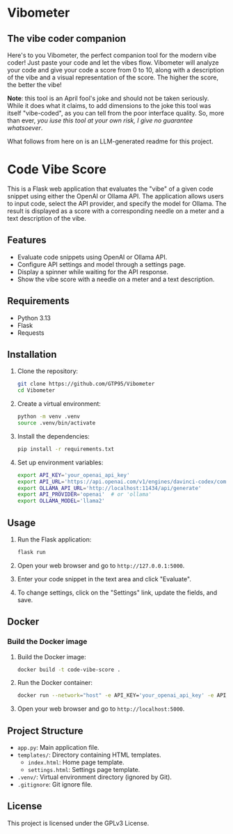 # Vibometer
## The vibe coder companion
Here's to you Vibometer, the perfect companion tool for the modern vibe coder! Just paste your code and let the vibes flow. 
Vibometer will analyze your code and give your code a score from 0 to 10, along with a description of the vibe and a visual representation of the score. 
The higher the score, the better the vibe!

**Note**: this tool is an April fool's joke and should not be taken seriously. While it does what it claims, to add dimensions
to the joke this tool was itself "vibe-coded", as you can tell from the poor interface quality. So, more than ever,
*you iuse this tool at your own risk, I give no guarantee whatsoever*.  

What follows from here on is an LLM-generated readme for this project.




# Code Vibe Score

This is a Flask web application that evaluates the "vibe" of a given code snippet using either the OpenAI or Ollama API. The application allows users to input code, select the API provider, and specify the model for Ollama. The result is displayed as a score with a corresponding needle on a meter and a text description of the vibe.

## Features

- Evaluate code snippets using OpenAI or Ollama API.
- Configure API settings and model through a settings page.
- Display a spinner while waiting for the API response.
- Show the vibe score with a needle on a meter and a text description.

## Requirements

- Python 3.13
- Flask
- Requests

## Installation

1. Clone the repository:
    ```sh
    git clone https://github.com/GTP95/Vibometer
    cd Vibometer
    ```

2. Create a virtual environment:
    ```sh
    python -m venv .venv
    source .venv/bin/activate
    ```

3. Install the dependencies:
    ```sh
    pip install -r requirements.txt
    ```

4. Set up environment variables:
    ```sh
    export API_KEY='your_openai_api_key'
    export API_URL='https://api.openai.com/v1/engines/davinci-codex/completions'
    export OLLAMA_API_URL='http://localhost:11434/api/generate'
    export API_PROVIDER='openai'  # or 'ollama'
    export OLLAMA_MODEL='llama2'
    ```

## Usage

1. Run the Flask application:
    ```sh
    flask run
    ```

2. Open your web browser and go to `http://127.0.0.1:5000`.

3. Enter your code snippet in the text area and click "Evaluate".

4. To change settings, click on the "Settings" link, update the fields, and save.

## Docker

### Build the Docker image

1. Build the Docker image:
    ```sh
    docker build -t code-vibe-score .
    ```

2. Run the Docker container:
    ```sh
    docker run --network="host" -e API_KEY='your_openai_api_key' -e API_URL='https://api.openai.com/v1/engines/davinci-codex/completions' -e OLLAMA_API_URL='http://localhost:11434/api/generate' -e API_PROVIDER='ollama' -e OLLAMA_MODEL='llama2' code-vibe-score
    ```

3. Open your web browser and go to `http://localhost:5000`.

## Project Structure

- `app.py`: Main application file.
- `templates/`: Directory containing HTML templates.
  - `index.html`: Home page template.
  - `settings.html`: Settings page template.
- `.venv/`: Virtual environment directory (ignored by Git).
- `.gitignore`: Git ignore file.

## License

This project is licensed under the GPLv3 License.